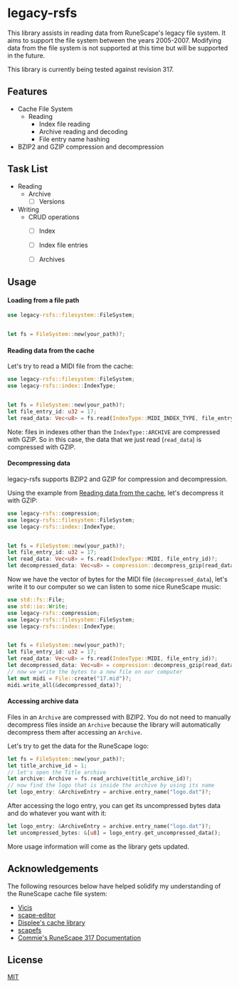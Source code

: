 # legacy-rsfs

This library assists in reading data from RuneScape's legacy file system.
It aims to support the file system between the years 2005-2007. 
Modifying data from the file system is not supported at this time but will be supported in the future.

This library is currently being tested against revision 317.

## Features

* Cache File System
    * Reading
        * Index file reading
        * Archive reading and decoding
        * File entry name hashing
* BZIP2 and GZIP compression and decompression

## Task List

* Reading
    * Archive
        * [ ] Versions
* Writing
    * CRUD operations
        * [ ] Index
        * [ ] Index file entries
        * [ ] Archives


## Usage


#### Loading from a file path
```rust
use legacy-rsfs::filesystem::FileSystem;


let fs = FileSystem::new(your_path)?;
```

#### Reading data from the cache

Let's try to read a MIDI file from the cache:

```rust
use legacy-rsfs::filesystem::FileSystem;
use legacy-rsfs::index::IndexType;


let fs = FileSystem::new(your_path)?;
let file_entry_id: u32 = 17;
let read_data: Vec<u8> = fs.read(IndexType::MIDI_INDEX_TYPE, file_entry_id)?;
```

Note: files in indexes other than the `IndexType::ARCHIVE` are compressed with
GZIP. So in this case, the data that we just read (`read_data`) is compressed with GZIP.
#### Decompressing data

legacy-rsfs supports BZIP2 and GZIP for compression and decompression.

Using the example from [Reading data from the cache](#reading-data-from-the-cache), let's decompress it with GZIP:
```rust
use legacy-rsfs::compression;
use legacy-rsfs::filesystem::FileSystem;
use legacy-rsfs::index::IndexType;


let fs = FileSystem::new(your_path)?;
let file_entry_id: u32 = 17;
let read_data: Vec<u8> = fs.read(IndexType::MIDI, file_entry_id)?;
let decompressed_data: Vec<u8> = compression::decompress_gzip(read_data)?;
```

Now we have the vector of bytes for the MIDI file (`decompressed_data`), let's write it to our computer so we can listen to some nice RuneScape music:

```rust
use std::fs::File;
use std::io::Write;
use legacy-rsfs::compression;
use legacy-rsfs::filesystem::FileSystem;
use legacy-rsfs::index::IndexType;


let fs = FileSystem::new(your_path)?;
let file_entry_id: u32 = 17;
let read_data: Vec<u8> = fs.read(IndexType::MIDI, file_entry_id)?;
let decompressed_data: Vec<u8> = compression::decompress_gzip(read_data)?;
// now we write the bytes to a new file on our computer
let mut midi = File::create("17.mid")?;
midi.write_all(&decompressed_data)?;
```
#### Accessing archive data

Files in an `Archive` are compressed with BZIP2. 
You do not need to manually decompress files inside an `Archive` because
the library will automatically decompress them after accessing an `Archive`.

Let's try to get the data for the RuneScape logo:

```rust
let fs = FileSystem::new(your_path)?;
let title_archive_id = 1;
// let's open the Title archive
let archive: Archive = fs.read_archive(title_archive_id)?;
// now find the logo that is inside the archive by using its name
let logo_entry: &ArchiveEntry = archive.entry_name("logo.dat")?;
```
After accessing the logo entry, you can get its uncompressed bytes data and do whatever you want with it:

```rust
let logo_entry: &ArchiveEntry = archive.entry_name("logo.dat")?;
let uncompressed_bytes: &[u8] = logo_entry.get_uncompressed_data();
```

More usage information will come as the library gets updated.

## Acknowledgements
The following resources below have helped solidify my understanding of the RuneScape cache file system:

* [Vicis](https://github.com/apollo-rsps/Vicis)
* [scape-editor](https://github.com/scape-tools/scape-editor)
* [Displee's cache library](https://github.com/Displee/rs-cache-library)
* [scapefs](https://github.com/Velocity-/scapefs)
* [Commie's RuneScape 317 Documentation](https://sites.google.com/site/commiesrunescapedocumentation/)

## License
[MIT](https://choosealicense.com/licenses/mit/)